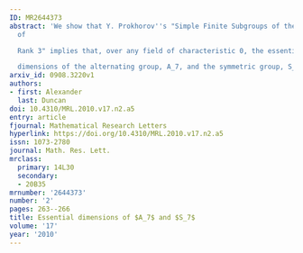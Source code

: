 ```yaml
---
ID: MR2644373
abstract: 'We show that Y. Prokhorov''s "Simple Finite Subgroups of the Cremona Group
  of

  Rank 3" implies that, over any field of characteristic 0, the essential

  dimensions of the alternating group, A_7, and the symmetric group, S_7, are 4.'
arxiv_id: 0908.3220v1
authors:
- first: Alexander
  last: Duncan
doi: 10.4310/MRL.2010.v17.n2.a5
entry: article
fjournal: Mathematical Research Letters
hyperlink: https://doi.org/10.4310/MRL.2010.v17.n2.a5
issn: 1073-2780
journal: Math. Res. Lett.
mrclass:
  primary: 14L30
  secondary:
  - 20B35
mrnumber: '2644373'
number: '2'
pages: 263--266
title: Essential dimensions of $A_7$ and $S_7$
volume: '17'
year: '2010'
---
```


